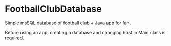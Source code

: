 # FootballClubDatabase
Simple msSQL database of football club + Java app for fan.

Before using an app, creating a database and changing host in Main class is required. 
